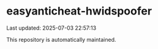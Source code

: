 # easyanticheat-hwidspoofer

Last updated: 2025-07-03 22:57:13

This repository is automatically maintained.
